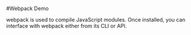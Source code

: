 #Webpack Demo

webpack is used to compile JavaScript modules. Once installed, you can interface with webpack either from its CLI or API. 
